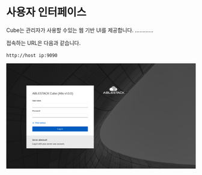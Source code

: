# 사용자 인터페이스
Cube는 관리자가 사용할 수있는 웹 기반 UI를 제공합니다. ............

접속하는 URL은 다음과 같습니다.

 `http://host ip:9090`

![cube-login-webui](../../assets/images/cube_login_webUI.png)




